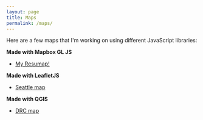 ```yaml
---
layout: page
title: Maps
permalink: /maps/
---
```


Here are a few maps that I'm working on using different JavaScript libraries:

<!-- * [South Luangwa *thunderforest* map](/maps/SLuangwa-map-thunderforest.html)<br> -->
<!-- * [Seattle farmers' market *leafletjs* map](/maps/Seattle-markets-map.html)
* [Seattle *thunderforest* map](/maps/survive-sound-thunderforest.html) -->
<!-- * [South Luangwa mapbox map](/maps/SLuangwa-map-mapbox.html) -->
**Made with Mapbox GL JS**
* [My Resumap!](/maps/resumap.html)

**Made with LeafletJS**
* [Seattle map](/maps/seattle-leaflet.html)

**Made with QGIS**
* [DRC map](/maps/DRC_map.jpeg)
<!-- * [South Luangwa map](/maps/sluangwa/SLuangwa-map-leaflet.html) -->
